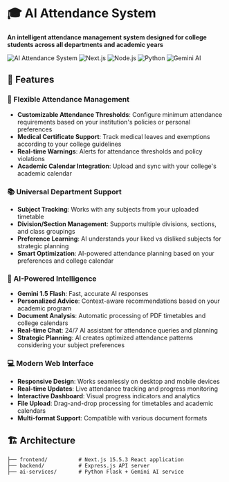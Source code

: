 # 🎓 AI Attendance System
**An intelligent attendance management system designed for college students across all departments and academic years**

![AI Attendance System](https://img.shields.io/badge/AI-Attendance%20System-blue)
![Next.js](https://img.shields.io/badge/Next.js-15.5.3-black)
![Node.js](https://img.shields.io/badge/Node.js-Backend-green)
![Python](https://img.shields.io/badge/Python-AI%20Service-yellow)
![Gemini AI](https://img.shields.io/badge/Gemini%20AI-1.5%20Flash-purple)

## 🚀 Features

### 🎯 Flexible Attendance Management
- **Customizable Attendance Thresholds**: Configure minimum attendance requirements based on your institution's policies or personal preferences
- **Medical Certificate Support**: Track medical leaves and exemptions according to your college guidelines
- **Real-time Warnings**: Alerts for attendance thresholds and policy violations
- **Academic Calendar Integration**: Upload and sync with your college's academic calendar

### 📚 Universal Department Support
- **Subject Tracking**: Works with any subjects from your uploaded timetable
- **Division/Section Management**: Supports multiple divisions, sections, and class groupings
- **Preference Learning**: AI understands your liked vs disliked subjects for strategic planning
- **Smart Optimization**: AI-powered attendance planning based on your preferences and college calendar

### 🧠 AI-Powered Intelligence
- **Gemini 1.5 Flash**: Fast, accurate AI responses
- **Personalized Advice**: Context-aware recommendations based on your academic program
- **Document Analysis**: Automatic processing of PDF timetables and college calendars
- **Real-time Chat**: 24/7 AI assistant for attendance queries and planning
- **Strategic Planning**: AI creates optimized attendance patterns considering your subject preferences

### 💻 Modern Web Interface
- **Responsive Design**: Works seamlessly on desktop and mobile devices
- **Real-time Updates**: Live attendance tracking and progress monitoring
- **Interactive Dashboard**: Visual progress indicators and analytics
- **File Upload**: Drag-and-drop processing for timetables and academic calendars
- **Multi-format Support**: Compatible with various document formats

## 🏗️ Architecture
```
├── frontend/          # Next.js 15.5.3 React application
├── backend/           # Express.js API server  
├── ai-services/       # Python Flask + Gemini AI service
